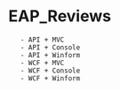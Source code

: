# EAP_Reviews
       - API + MVC
       - API + Console
       - API + Winform
       - WCF + MVC
       - WCF + Console
       - WCF + Winform
